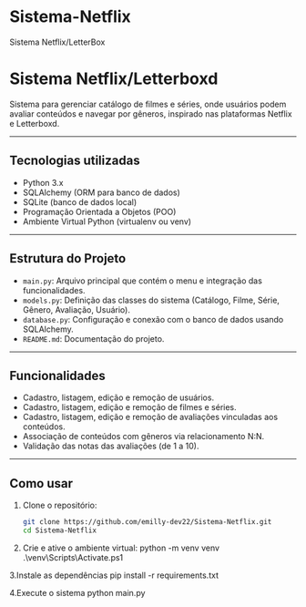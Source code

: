 # Sistema-Netflix
Sistema Netflix/LetterBox

# Sistema Netflix/Letterboxd

Sistema para gerenciar catálogo de filmes e séries, onde usuários podem avaliar conteúdos e navegar por gêneros, inspirado nas plataformas Netflix e Letterboxd.

---

## Tecnologias utilizadas

- Python 3.x  
- SQLAlchemy (ORM para banco de dados)  
- SQLite (banco de dados local)  
- Programação Orientada a Objetos (POO)  
- Ambiente Virtual Python (virtualenv ou venv)  

---

## Estrutura do Projeto

- `main.py`: Arquivo principal que contém o menu e integração das funcionalidades.  
- `models.py`: Definição das classes do sistema (Catálogo, Filme, Série, Gênero, Avaliação, Usuário).  
- `database.py`: Configuração e conexão com o banco de dados usando SQLAlchemy.  
- `README.md`: Documentação do projeto.  

---

## Funcionalidades

- Cadastro, listagem, edição e remoção de usuários.  
- Cadastro, listagem, edição e remoção de filmes e séries.  
- Cadastro, listagem, edição e remoção de avaliações vinculadas aos conteúdos.  
- Associação de conteúdos com gêneros via relacionamento N:N.  
- Validação das notas das avaliações (de 1 a 10).  

---

## Como usar

1. Clone o repositório:  
   ```bash
   git clone https://github.com/emilly-dev22/Sistema-Netflix.git
   cd Sistema-Netflix

2. Crie e ative o ambiente virtual:
python -m venv venv
.\venv\Scripts\Activate.ps1

3.Instale as dependências
pip install -r requirements.txt

4.Execute o sistema
python main.py
